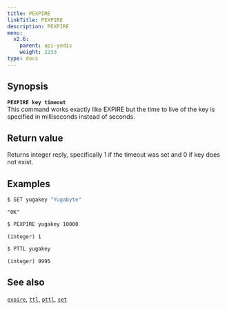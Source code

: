 ```yaml
---
title: PEXPIRE
linkTitle: PEXPIRE
description: PEXPIRE
menu:
  v2.6:
    parent: api-yedis
    weight: 2233
type: docs
---
```


## Synopsis

<b>`PEXPIRE key timeout`</b><br>
This command works exactly like EXPIRE but the time to live of the key is specified in milliseconds instead of seconds.

## Return value

Returns integer reply, specifically 1 if the timeout was set and 0 if key does not exist.

## Examples

```sh
$ SET yugakey "Yugabyte"
```

```
"OK"
```

```sh
$ PEXPIRE yugakey 10000
```

```
(integer) 1
```

```sh
$ PTTL yugakey
```

```
(integer) 9995
```

## See also

[`expire`](../expire/), [`ttl`](../ttl/), [`pttl`](../pttl/), [`set`](../set/)
